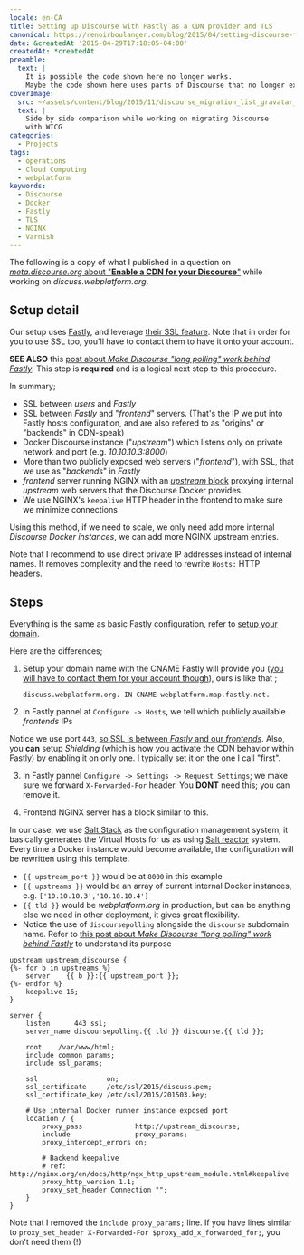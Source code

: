 ```yaml
---
locale: en-CA
title: Setting up Discourse with Fastly as a CDN provider and TLS
canonical: https://renoirboulanger.com/blog/2015/04/setting-discourse-fastly-cdn-provider-ssl/
date: &createdAt '2015-04-29T17:18:05-04:00'
createdAt: *createdAt
preamble:
  text: |
    It is possible the code shown here no longer works.
    Maybe the code shown here uses parts of Discourse that no longer exists.
coverImage:
  src: ~/assets/content/blog/2015/11/discourse_migration_list_gravatar_images.png
  text: |
    Side by side comparison while working on migrating Discourse
    with WICG
categories:
  - Projects
tags:
  - operations
  - Cloud Computing
  - webplatform
keywords:
  - Discourse
  - Docker
  - Fastly
  - TLS
  - NGINX
  - Varnish
---
```


The following is a copy of what I published in a question on
[_meta.discourse.org_ about "**Enable a CDN for your Discourse**"][0] while
working on _discuss.webplatform.org_.

## Setup detail

Our setup uses [Fastly][1], and leverage [their SSL feature][2]. Note that in
order for you to use SSL too, you'll have to contact them to have it onto your
account.

**SEE ALSO** this [post about _Make Discourse "long polling" work behind
Fastly_][3]. This step is **required** and is a logical next step to this
procedure.

In summary;

- SSL between _users_ and _Fastly_
- SSL between _Fastly_ and "_frontend_" servers. (That's the IP we put into
  Fastly hosts configuration, and are also refered to as "origins" or "backends"
  in CDN-speak)
- Docker Discourse instance ("_upstream_") which listens only on private network
  and port (e.g. _10.10.10.3:8000_)
- More than two publicly exposed web servers ("_frontend_"), with SSL, that we
  use as "_backends_" in _Fastly_
- _frontend_ server running NGINX with an [_upstream_ block][4] proxying
  internal _upstream_ web servers that the Discourse Docker provides.
- We use NGINX's `keepalive` HTTP header in the frontend to make sure we
  minimize connections

Using this method, if we need to scale, we only need add more internal
_Discourse Docker instances_, we can add more NGINX upstream entries.

Note that I recommend to use direct private IP addresses instead of internal
names. It removes complexity and the need to rewrite `Hosts:` HTTP headers.

## Steps

Everything is the same as basic Fastly configuration, refer to [setup your
domain][5].

Here are the differences;

1. Setup your domain name with the CNAME Fastly will provide you ([you will have
   to contact them for your account though][2]), ours is like that ;

   ```
   discuss.webplatform.org. IN CNAME webplatform.map.fastly.net.
   ```

2. In Fastly pannel at `Configure -> Hosts`, we tell which publicly available
   _frontends_ IPs

Notice we use port `443`, [so SSL is between _Fastly_ and our _frontends_][6].
Also, you **can** setup _Shielding_ (which is how you activate the CDN behavior
within Fastly) by enabling it on only one. I typically set it on the one I call
"first".

<app-image style="float:unset;" src="~/assets/content/blog/2015/04/discuss-fastly-origins.png" figcaption="Fastly service configuration, at Hosts tab">
</app-image>

3. In Fastly pannel `Configure -> Settings -> Request Settings`; we make sure we
   forward `X-Forwarded-For` header. You **DONT** need this; you can remove it.

<app-image style="float:unset;" src="~/assets/content/blog/2015/04/discuss-fastly-XFF.png" figcaption="Fastly service configuration, at Settings tab">
</app-image>

4. Frontend NGINX server has a block similar to this.

In our case, we use [Salt Stack][7] as the configuration management system, it
basically generates the Virtual Hosts for us as using [Salt reactor][8] system.
Every time a Docker instance would become available, the configuration will be
rewritten using this template.

- `{{ upstream_port }}` would be at `8000` in this example
- `{{ upstreams }}` would be an array of current internal Docker instances, e.g.
  `['10.10.10.3','10.10.10.4']`
- `{{ tld }}` would be _webplatform.org_ in production, but can be anything else
  we need in other deployment, it gives great flexibility.
- Notice the use of `discoursepolling` alongside the `discourse` subdomain name.
  Refer to [this post about _Make Discourse "long polling" work behind
  Fastly_][3] to understand its purpose

```
upstream upstream_discourse {
{%- for b in upstreams %}
    server    {{ b }}:{{ upstream_port }};
{%- endfor %}
    keepalive 16;
}

server {
    listen      443 ssl;
    server_name discoursepolling.{{ tld }} discourse.{{ tld }};

    root    /var/www/html;
    include common_params;
    include ssl_params;

    ssl                 on;
    ssl_certificate     /etc/ssl/2015/discuss.pem;
    ssl_certificate_key /etc/ssl/2015/201503.key;

    # Use internal Docker runner instance exposed port
    location / {
        proxy_pass             http://upstream_discourse;
        include                proxy_params;
        proxy_intercept_errors on;

        # Backend keepalive
        # ref: http://nginx.org/en/docs/http/ngx_http_upstream_module.html#keepalive
        proxy_http_version 1.1;
        proxy_set_header Connection "";
    }
}
```

Note that I removed the `include proxy_params;` line. If you have lines similar
to `proxy_set_header X-Forwarded-For $proxy_add_x_forwarded_for;`, you don't
need them (!)

[0]:
  https://meta.discourse.org/t/enable-a-cdn-for-your-discourse/14857/26?u=renoirb
[1]: https://www.fastly.com/
[2]: https://docs.fastly.com/guides/ssl/which-ssl-options-are-available
[3]: /blog/2015/05/make-discourse-long-polling-work-behind-fastly/
[4]: https://nginx.org/en/docs/http/ngx_http_upstream_module.html
[5]:
  https://docs.fastly.com/guides/getting-started/sign-up-and-create-your-first-service
[6]:
  https://docs.fastly.com/guides/ssl/can-i-use-ssl-to-communicate-to-my-backend-servers
[7]: https://saltstack.com/community/
[8]: https://docs.saltstack.com/en/latest/topics/reactor/
